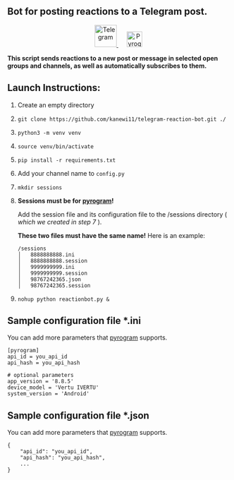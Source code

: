 ## Bot for posting reactions to a Telegram post.

<p align="center">
   <a href="https://telegram.org" target="_blank">
      <img width="50" src="https://telegram.org/img/website_icon.svg?4" alt="Telegram">
   </a>   
   &nbsp;&nbsp;&nbsp;&nbsp;
   <a href="https://github.com/pyrogram/pyrogram" target="_blank">
      <img width="35" src="https://camo.githubusercontent.com/23bd8586f8d0549172b03886618d5337c7c3f655220d81d35ce837b62639419d/68747470733a2f2f646f63732e7079726f6772616d2e6f72672f5f7374617469632f7079726f6772616d2e706e67" alt="Pyrogram">
   </a>
</p>

**This script sends reactions to a new post or message in selected open groups and channels, as well as automatically subscribes to them.**

## Launch Instructions:
1. Create an empty directory
2. `git clone https://github.com/kanewi11/telegram-reaction-bot.git ./`
3. `python3 -m venv venv`
4. `source venv/bin/activate`
5. `pip install -r requirements.txt`
6. Add your channel name to `config.py`
7. `mkdir sessions`
8. **Sessions must be for [pyrogram](https://github.com/pyrogram/pyrogram)!** 

    Add the session file and its configuration file to the /sessions directory ( _which we created in step 7_ ). 

    **These two files must have the same name!** Here is an example:

    ```
    /sessions
    │   8888888888.ini
    │   8888888888.session
    │   9999999999.ini
    │   9999999999.session
    │   98767242365.json
    │   98767242365.session
    ```
9. `nohup python reactionbot.py &`


## Sample configuration file *.ini
You can add more parameters that [pyrogram](https://github.com/pyrogram/pyrogram) supports.
```
[pyrogram]
api_id = you_api_id
api_hash = you_api_hash	

# optional parameters
app_version = '8.8.5'
device_model = 'Vertu IVERTU'
system_version = 'Android'
```

## Sample configuration file *.json
You can add more parameters that [pyrogram](https://github.com/pyrogram/pyrogram) supports.
```
{
    "api_id": "you_api_id",
    "api_hash": "you_api_hash",
    ...
}
```